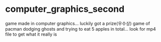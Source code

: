 # computer_graphics_second

game made in computer graphics... luckily got a prize(우수상)
game of pacman dodging ghosts and trying to eat 5 apples in total...
look for mp4 file to get what it really is

